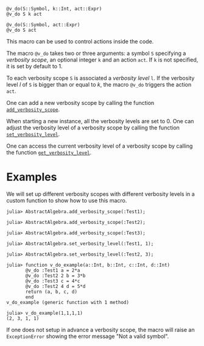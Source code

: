 ```
@v_do(S::Symbol, k::Int, act::Expr)
@v_do S k act

@v_do(S::Symbol, act::Expr)
@v_do S act
```

This macro can be used to control actions inside the code.

The macro `@v_do` takes two or three arguments: a symbol `S` specifying a *verbosity scope*, an optional integer `k` and an action `act`. If `k` is not specified, it is set by default to $1$.

To each verbosity scope `S` is associated a *verbosity level* `l`. If the verbosity level $l$ of `S` is bigger than or equal to $k$, the macro `@v_do` triggers the action `act`.

One can add a new verbosity scope by calling the function [`add_verbosity_scope`](@ref).

When starting a new instance, all the verbosity levels are set to $0$. One can adjust the verbosity level of a verbosity scope by calling the function [`set_verbosity_level`](@ref).

One can access the current verbosity level of a verbosity scope by calling the function [`get_verbosity_level`](@ref).

# Examples

We will set up different verbosity scopes with different verbosity levels in a custom function to show how to use this macro.

```jldoctest
julia> AbstractAlgebra.add_verbosity_scope(:Test1);

julia> AbstractAlgebra.add_verbosity_scope(:Test2);

julia> AbstractAlgebra.add_verbosity_scope(:Test3);

julia> AbstractAlgebra.set_verbosity_level(:Test1, 1);

julia> AbstractAlgebra.set_verbosity_level(:Test2, 3);

julia> function v_do_example(a::Int, b::Int, c::Int, d::Int)
       @v_do :Test1 a = 2*a
       @v_do :Test2 2 b = 3*b
       @v_do :Test3 c = 4*c
       @v_do :Test2 4 d = 5*d
       return (a, b, c, d)
       end
v_do_example (generic function with 1 method)

julia> v_do_example(1,1,1,1)
(2, 3, 1, 1)
```

If one does not setup in advance a verbosity scope, the macro will raise an `ExceptionError` showing the error message "Not a valid symbol".
